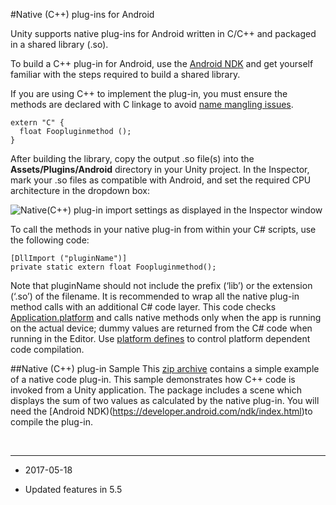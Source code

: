 #Native (C++) plug-ins for Android

Unity supports native plug-ins for Android written in C/C++ and packaged in a shared library (.so).

To build a C++ plug-in for Android, use the [Android NDK](https://developer.android.com/ndk/index.html) and get yourself familiar with the steps required to build a shared library.

If you are using C++ to implement the plug-in, you must ensure the methods are declared with C linkage to avoid [name mangling issues](http://en.wikipedia.org/wiki/Name_mangling).

```
extern "C" {
  float Foopluginmethod ();
}
```

After building the library, copy the output .so file(s) into the __Assets/Plugins/Android__ directory in your Unity project. In the Inspector, mark your .so files as compatible with Android, and set the required CPU architecture in the dropdown box:


![Native(C++) plug-in import settings as displayed in the Inspector window](../uploads/Main/AndroidNativePlugins.png)

                                                                                                                   
To call the methods in your native plug-in from within your C# scripts, use the following code:

```
[DllImport ("pluginName")]
private static extern float Foopluginmethod();
```

Note that pluginName should not include the prefix (‘lib’) or the extension (‘.so’) of the filename. It is recommended to wrap all the native plug-in method calls with an additional C# code layer. This code checks [Application.platform](https://docs.unity3d.com/ScriptReference/Application-platform.html) and calls native methods only when the app is running on the actual device; dummy values are returned from the C# code when running in the Editor. Use [platform defines](https://docs.unity3d.com/Manual/PlatformDependentCompilation.html) to control platform dependent code compilation.

##Native (C++) plug-in Sample
This [zip archive](https://docs.unity3d.com/uploads/Examples/AndroidNativePlugin.zip) contains a simple example of a native code plug-in.
This sample demonstrates how C++ code is invoked from a Unity application. The package includes a scene which displays the sum of two values as calculated by the native plug-in. You will need the [Android NDK)(https://developer.android.com/ndk/index.html)to compile the plug-in.

<br/>

----
* <span class="page-edit">2017-05-18  <!-- include IncludeTextNewPageNoEdit --></span>

* <span class="page-history">Updated features in 5.5</span>
